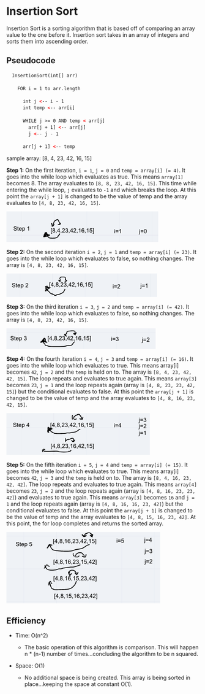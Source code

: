 # Insertion Sort

Insertion Sort is a sorting algorithm that is based off of comparing an array value to the one before it. Insertion sort takes in an array of integers and sorts them into ascending order.

## Pseudocode

```html
  InsertionSort(int[] arr)
  
    FOR i = 1 to arr.length
    
      int j <-- i - 1
      int temp <-- arr[i]
      
      WHILE j >= 0 AND temp < arr[j]
        arr[j + 1] <-- arr[j]
        j <-- j - 1
        
      arr[j + 1] <-- temp
```

sample array: [8, 4, 23, 42, 16, 15]

__Step 1:__ On the first iteration, `i = 1`, `j = 0` and `temp = array[i] (= 4)`. It goes into the while loop which evaluates as true. This means `array[1]` becomes 8. The array evaluates to `[8, 8, 23, 42, 16, 15]`. This time while entering the while loop, `j` evaluates to `-1` and which breaks the loop. At this point the `array[j + 1]` is changed to be the value of temp and the array evaluates to `[4, 8, 23, 42, 16, 15]`.

![step 1](./assets/stepOne.png)

__Step 2:__ On the second iteration `i = 2`, `j = 1` and `temp = array[i] (= 23)`. It goes into the while loop which evaluates to false, so nothing changes. The array is `[4, 8, 23, 42, 16, 15]`.

![step 2](./assets/stepTwo.png)

__Step 3:__ On the third iteration `i = 3`, `j = 2` and `temp = array[i] (= 42)`. It goes into the while loop which evaluates to false, so nothing changes. The array is `[4, 8, 23, 42, 16, 15]`.

![step 3](./assets/stepThree.png)

__Step 4:__ On the fourth iteration `i = 4`, `j = 3` and `temp = array[i] (= 16)`. It goes into the while loop which evaluates to true. This means array[i] becomes `42`, `j = 2` and the `temp` is held on to. The array is `[8, 4, 23, 42, 42, 15]`. The loop repeats and evaluates to true again. This means `array[3]` becomes `23`, `j = 1` and the loop repeats again (array is `[4, 8, 23, 23, 42, 15]`) but the conditional evaluates to false. At this point the `array[j + 1]` is changed to be the value of temp and the array evaluates to `[4, 8, 16, 23, 42, 15]`.

![step 4](./assets/stepFour.png)

__Step 5:__ On the fifth iteration `i = 5`, `j = 4` and `temp = array[i] (= 15)`. It goes into the while loop which evaluates to true. This means array[i] becomes `42`, `j = 3` and the `temp` is held on to. The array is `[8, 4, 16, 23, 42, 42]`. The loop repeats and evaluates to true again. This means `array[4]` becomes `23`, `j = 2` and the loop repeats again (array is `[4, 8, 16, 23, 23, 42]`) and evaluates to true again. This means `array[3]` becomes `16` and `j = 1` and the loop repeats again (array is `[4, 8, 16, 16, 23, 42]`) but the conditional evaluates to false. At this point the `array[j + 1]` is changed to be the value of temp and the array evaluates to `[4, 8, 15, 16, 23, 42]`. At this point, the for loop completes and returns the sorted array.

![step 5](./assets/stepFive.png)

## Efficiency

- Time: O(n^2)
  - The basic operation of this algorithm is comparison. This will happen n * (n-1) number of times…concluding the algorithm to be n squared.

- Space: O(1)

  - No additional space is being created. This array is being sorted in place…keeping the space at constant O(1).
  